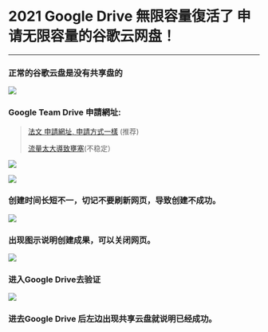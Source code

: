 # 2021 Google Drive 無限容量復活了 申请无限容量的谷歌云网盘！

---

### 正常的谷歌云盘是没有共享盘的

![](https://i.imgur.com/9EOAOtc.png)

### Google Team Drive 申請網址:
>[法文 申請網址, 申請方式一樣](https://team.gdrive.vip)  (推荐)
>
>[流量太大導致壅塞](https://gdrive.zppcw.cn)(不稳定）
>
![](https://i.imgur.com/cXl3OGr.png)
>
![](https://i.imgur.com/hzvRPFo.png)
>
### 创建时间长短不一，切记不要刷新网页，导致创建不成功。
>
![](https://i.imgur.com/2KWiRz2.png)
>
### 出现图示说明创建成果，可以关闭网页。
![](https://i.imgur.com/QkbBB5z.png)
### 进入Google Drive去验证
![](https://i.imgur.com/EeNfRxZ.png)
### 进去Google Drive 后左边出现共享云盘就说明已经成功。